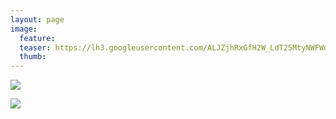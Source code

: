 ```yaml
---
layout: page
image:
  feature:
  teaser: https://lh3.googleusercontent.com/ALJZjhRxGfH2W_LdT25MtyNWFWdmTRKDA18CUoK-UE8=w245
  thumb:
---
```


![](https://lh3.googleusercontent.com/Q5iG-1c1gJ2eARfxdrGiMQ8XY2YBn-XWcI_s0A1G7qQ=w800)

![](https://lh3.googleusercontent.com/k0QPmRwkJian-z1S2teg3CIvVWC66KSm8i00G1gJIls=w800)

